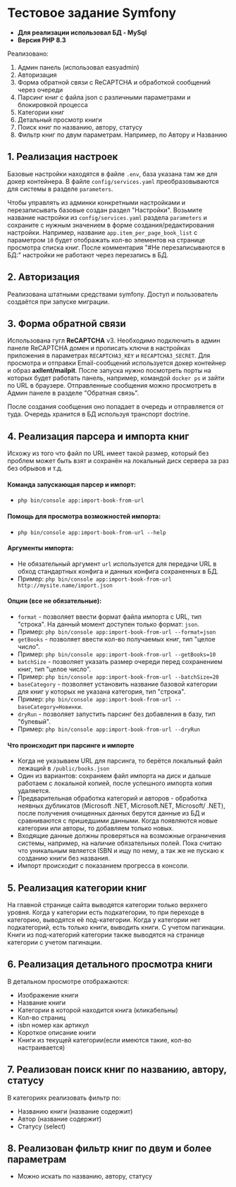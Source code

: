 # Тестовое задание Symfony

* **Для реализации использовал БД - MySql**
* **Версия PHP 8.3**

Реализовано:
1. Админ панель (использовал easyadmin)
2. Авторизация
3. Форма обратной связи с ReCAPTCHA и обработкой сообщений через очереди
4. Парсинг книг с файла json с различными параметрами и блокировкой процесса
5. Категории книг
6. Детальный просмотр книги
7. Поиск книг по названию, автору, статусу
8. Фильтр книг по двум параметрам. Например, по Автору и Названию

## 1. Реализация настроек
Базовые настройки находятся в файле `.env`, база указана там же для докер контейнера. В файле `config/services.yaml` преобразовываются для системы в разделе `parameters`.

Чтобы управлять из админки конкретными настройками и перезаписывать базовые создан раздел "Настройки".
Возьмите название настройки из `config/services.yaml` раздела `parameters` и сохраните с нужным значением в форме создания/редактирования настройки.
Например, название `app.item_per_page_book_list` с параметром `10` будет отображать кол-во элементов на странице просмотра списка книг.
После комментария "#Не перезаписываются в БД:" настройки не работают через перезапись в БД.

## 2. Авторизация
Реализована штатными средствами symfony. Доступ и пользователь создаётся при запуске миграции.

## 3. Форма обратной связи
Использована гугл **ReCAPTCHA** v3. Необходимо подключить в админ панеле ReCAPTCHA домен и прописать ключи в настройках приложения в параметрах `RECAPTCHA3_KEY` и `RECAPTCHA3_SECRET`.
Для просмотра и отправки Email-сообщений используется докер контейнер и образ **axllent/mailpit**. 
После запуска нужно посмотреть порты на которых будет работать панель, например, командой `docker ps` и зайти по URL в браузере.
Отправленные сообщения можно просмотреть в Админ панеле в разделе "Обратная связь".

После создания сообщения оно попадает в очередь и отправляется от туда. Очередь хранится в БД используя транспорт doctrine.

## 4. Реализация парсера и импорта книг
Исхожу из того что файл по URL имеет такой размер, который без проблем может быть взят и сохранён на локальный диск сервера за раз без обрывов и т.д.

#### Команда запускающая парсер и импорт:
* `php bin/console app:import-book-from-url`

#### Помощь для просмотра возможностей импорта:
* `php bin/console app:import-book-from-url --help`

#### Аргументы импорта:
* Не обязательный аргумент `url` используется для передачи URL в обход стандартных конфига и данных конфига сохраненных в БД.
* Пример: `php bin/console app:import-book-from-url http://mysite.name/import.json`

#### Опции (все не обязательные):
* `format` - позволяет ввести формат файла импорта с URL, тип "строка". На данный момент доступен только формат: `json`.
* Пример: `php bin/console app:import-book-from-url --format=json`
* `getBooks` - позволяет ввести кол-во получаемых книг, тип "целое число".
* Пример: `php bin/console app:import-book-from-url --getBooks=10`
* `batchSize` - позволяет указать размер очереди перед сохранением книг, тип "целое число".
* Пример: `php bin/console app:import-book-from-url --batchSize=20`
* `baseCategory` - позволяет установить название базовой категории для книг у которых не указана категория, тип "строка".
* Пример: `php bin/console app:import-book-from-url --baseCategory=Новинки`.
* `dryRun` - позволяет запустить парсинг без добавления в базу, тип "булевый".
* Пример: `php bin/console app:import-book-from-url --dryRun`

#### Что происходит при парсинге и импорте
* Когда не указываем URL для парсинга, то берётся локальный файл лежащий в `/public/books.json`
* Один из вариантов: сохраняем файл импорта на диск и дальше работаем с локальной копией, после успешного импорта копия удаляется.
* Предварительная обработка категорий и авторов - обработка неявных дубликатов (Microsoft .NET, Microsoft.NET, Microsoft/ .NET), после получения очищенных данных берутся данные из БД и сравниваются с пришедшими данными. Когда появляются новые категории или авторы, то добавляем только новых.
* Входящие данные должны проверяться на возможные ограничения системы, например, на наличие обязательных полей. Пока считаю что уникальным является ISBN и ищу по нему, а так же не пускаю к созданию книги без названия.
* Импорт происходит с показанием прогресса в консоли.

## 5. Реализация категории книг
На главной странице сайта выводятся категории только верхнего уровня.
Когда у категории есть подкатегории, то при переходе в категорию, выводятся её под-категории.
Когда у категории нет подкатегорий, есть только книги, выводить книги. С учетом пагинации.
Книги из под-категорий категории также выводятся на странице категории с учетом пагинации.

## 6. Реализация детального просмотра книги
В детальном просмотре отображаются:
* Изображение книги
* Название книги
* Категории в которой находится книга (кликабельны)
* Кол-во страниц
* isbn номер как артикул
* Короткое описание книги
* Книги из текущей категории(если имеются такие, кол-во настраивается)

## 7. Реализован поиск книг по названию, автору, статусу
В категориях реализовать фильтр по:
* Названию книги (название содержит)
* Автор (название содержит)
* Статусу (select)

## 8. Реализован фильтр книг по двум и более параметрам
* Можно искать по названию, автору, статусу
